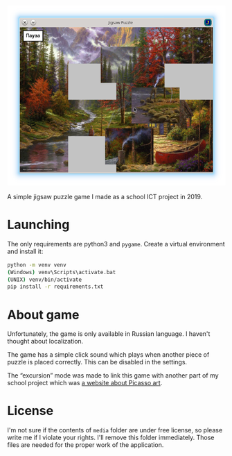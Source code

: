 ![A screenshot](/media/image/screenshot.png)

A simple jigsaw puzzle game I made as a school ICT project in 2019.

# Launching

The only requirements are python3 and `pygame`. Create a virtual environment and install it:
```bash
python -m venv venv
(Windows) venv\Scripts\activate.bat
(UNIX) venv/bin/activate
pip install -r requirements.txt
```

# About game

Unfortunately, the game is only available in Russian language. I haven't thought about localization.

The game has a simple click sound which plays when another piece of puzzle is placed correctly. This can be disabled in the settings.

The “excursion” mode was made to link this game with another part of my school project which was [a website about Picasso art](http://q90612fo.bget.ru/picasso/).

# License

I'm not sure if the contents of `media` folder are under free license, so please write me if I violate your rights. I'll remove this folder immediately.
Those files are needed for the proper work of the application.
